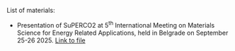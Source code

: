 List of materials:
- Presentation of SuPERCO2 at 5<sup>th</sup> International Meeting on Materials Science for Energy Related Applications, held in Belgrade on September 25-26 2025. [Link to file](https://github.com/FedeDat/SuPERCO2/main/tutorial/presentations/fdattila_IMMSERA5.pdf)
